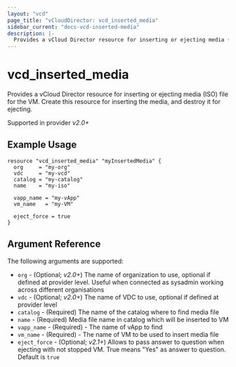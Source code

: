 ```yaml
---
layout: "vcd"
page_title: "vCloudDirector: vcd_inserted_media"
sidebar_current: "docs-vcd-inserted-media"
description: |-
  Provides a vCloud Director resource for inserting or ejecting media (ISO) file for the VM. Create this resource for inserting the media, and destroy it for ejecting.
---
```


# vcd\_inserted\_media

Provides a vCloud Director resource for inserting or ejecting media (ISO) file for the VM. Create this resource for inserting the media, and destroy it for ejecting.

Supported in provider *v2.0+*

## Example Usage

```
resource "vcd_inserted_media" "myInsertedMedia" {
  org     = "my-org"
  vdc     = "my-vcd"
  catalog = "my-catalog"
  name    = "my-iso"

  vapp_name = "my-vApp"
  vm_name   = "my-VM"

  eject_force = true
}
```

## Argument Reference

The following arguments are supported:

* `org` - (Optional; *v2.0+*) The name of organization to use, optional if defined at provider level. Useful when connected as sysadmin working across different organisations
* `vdc` - (Optional; *v2.0+*) The name of VDC to use, optional if defined at provider level
* `catalog` - (Required) The name of the catalog where to find media file
* `name` - (Required) Media file name in catalog which will be inserted to VM
* `vapp_name` - (Required) - The name of vApp to find
* `vm_name` - (Required) - The name of VM to be used to insert media file
* `eject_force` - (Optional; *v2.1+*) Allows to pass answer to question when ejecting with not stopped VM. True means "Yes" as answer to question. Default is `true`